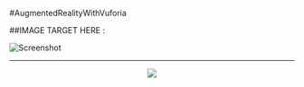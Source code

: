﻿#AugmentedRealityWithVuforia
 
 ##IMAGE TARGET HERE :
 
 ![Screenshot](https://github.com/ViniciusApolinario/AugmentedRealityWithVuforia/blob/master/IMAGE_TARGET.jpg?raw=true)

<hr/>

<p align="center">
<a title="Vinicius Apolinário" target="_blank" href="http://github.com/ViniciusApolinario">
    <img src="https://avatars0.githubusercontent.com/u/11331469?s=50"/>
</a>
</p>
